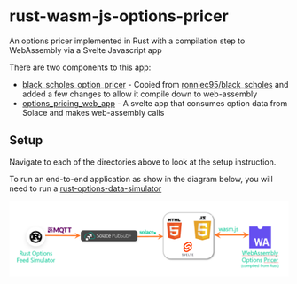 # rust-wasm-js-options-pricer
An options pricer implemented in Rust with a compilation step to WebAssembly via a Svelte Javascript app

There are two components to this app:

  * [black_scholes_option_pricer](black_scholes_option_pricer) - Copied from [ronniec95/black_scholes](https://github.com/ronniec95/black_scholes) and added a few changes to allow it compile down to web-assembly
  * [options_pricing_web_app](options_pricing_web_app) - A svelte app that consumes  option data from Solace and makes web-assembly calls 

## Setup 

Navigate to each of the directories above to look at the setup instruction.

To run an end-to-end application as show in the diagram below, you will need to run a [rust-options-data-simulator](https://github.com/solacese/rust-options-data-simulator)

![Architecture](rust-wasm-js.png)